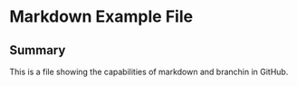 # Markdown Example File

## Summary
This is a file showing the capabilities of markdown and branchin in GitHub.

